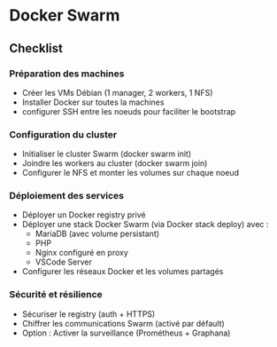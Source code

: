 # Docker Swarm
## Checklist
### Préparation des machines
- Créer les VMs Débian (1 manager, 2 workers, 1 NFS)
- Installer Docker sur toutes la machines
- configurer SSH entre les noeuds pour faciliter le bootstrap
### Configuration du cluster
- Initialiser le cluster Swarm (docker swarm init)
- Joindre les workers au cluster (docker swarm join)
- Configurer le NFS et monter les volumes sur chaque noeud
### Déploiement des services
- Déployer un Docker registry privé
- Déployer une stack Docker Swarm (via Docker stack deploy) avec :
  - MariaDB (avec volume persistant)
  - PHP
  - Nginx configuré en proxy
  - VSCode Server
- Configurer les réseaux Docker et les volumes partagés
### Sécurité et résilience
- Sécuriser le registry (auth + HTTPS)
- Chiffrer les communications Swarm (activé par défault)
- Option : Activer la surveillance (Prométheus + Graphana)

